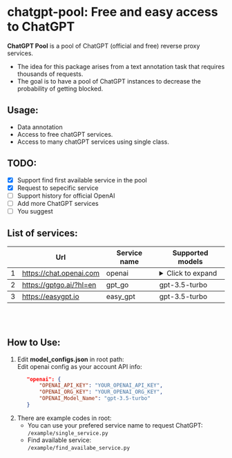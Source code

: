 # **chatgpt-pool**: Free and easy access to ChatGPT
**ChatGPT Pool** is a pool of ChatGPT (official and free) reverse proxy services.
- The idea for this package arises from a text annotation task that requires thousands of requests.
- The goal is to have a pool of ChatGPT instances to decrease the probability of getting blocked.


## Usage:
- Data annotation
- Access to free chatGPT services.
- Access to many chatGPT services using single class.

## TODO:
- [x] Support find first available service in the pool
- [x] Request to sepecific service
- [ ] Support history for official OpenAI
- [ ] Add more ChatGPT services
- [ ] You suggest

## List of services:
<table>
    <thead>
    <tr>
        <th></th>
        <th>Url</th>
        <th>Service name</th>
        <th>Supported models</th>
    </tr>
    </thead>
    <tbody>
        <tr>
            <td>1</td>
            <td> <a href="https://chat.openai.com" target="_blank">https://chat.openai.com</a>
                <br> </td>
            <td>openai</td>
            <td>
                <details>
                    <summary>Click to expand</summary>
                    <ul>
                        <li>gpt-3.5-turbo</li>
                        <li>gpt-3.5-turbo-16k</li>
                        <li>gpt-4</li>
                        <li>gpt-4-32k</li>
                        <li>text-davinci-003</li>
                        <li>text-curie-001</li>
                        <li>text-babbage-001</li>
                        <li>text-ada-001</li>
                    </ul>
                </details>
            </td>
        </tr>
    </tbody>
    <tbody>
        <tr>
            <td>2</td>
            <td> <a href="https://gptgo.ai" target="_blank">https://gptgo.ai/?hl=en</a>
                <br> </td>
            <td>gpt_go</td>
            <td>gpt-3.5-turbo</td>
        </tr>
    </tbody>
    <tbody>
        <tr>
            <td>3</td>
            <td> <a href="https://easygpt.io" target="_blank">https://easygpt.io</a>
                <br> </td>
            <td>easy_gpt</td>
            <td>gpt-3.5-turbo</td>
        </tr>
    </tbody>

</table>

<br/><br/>

## How to Use:
1. Edit **model_configs.json** in root path:    
    Edit openai config as your account API info:
     ```JSON
        "openai": {
            "OPENAI_API_KEY": "YOUR_OPENAI_API_KEY",
            "OPENAI_ORG_KEY": "YOUR_OPENAI_ORG_KEY",
            "OPENAI_Model_Name": "gpt-3.5-turbo"
        }
2. There are example codes in root:
    - You can use your prefered service name to request ChatGPT:    
        `/example/single_service.py`
    - Find available service:   
        `/example/find_availabe_service.py`